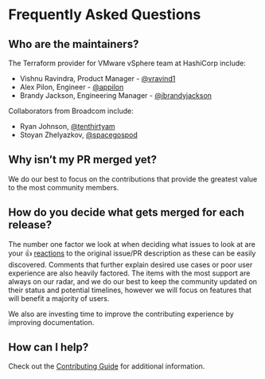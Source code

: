 # Frequently Asked Questions

## Who are the maintainers?

The Terraform provider for VMware vSphere team at HashiCorp include:

* Vishnu Ravindra, Product Manager - [@vravind1](https://github.com/vravind1)
* Alex Pilon, Engineer - [@appilon](https://github.com/appilon)
* Brandy Jackson, Engineering Manager - [@ibrandyjackson](https://github.com/ibrandyjackson)

Collaborators from Broadcom include:

* Ryan Johnson, [@tenthirtyam](https://github.com/tenthirtyam)
* Stoyan Zhelyazkov, [@spacegospod](https://github.com/spacegospod)

## Why isn’t my PR merged yet?

We do our best to focus on the contributions that provide the greatest value to the most community
members.

## How do you decide what gets merged for each release?

The number one factor we look at when deciding what issues to look at are your 👍
[reactions](https://blog.github.com/2016-03-10-add-reactions-to-pull-requests-issues-and-comments/)
to the original issue/PR description as these can be easily discovered. Comments that further
explain desired use cases or poor user experience are also heavily factored. The items with the most
support are always on our radar, and we do our best to keep the community updated on their status
and potential timelines, however we will focus on features that will benefit a majority of users.

We also are investing time to improve the contributing experience by improving documentation.

## How can I help?

Check out the [Contributing Guide](CONTRIBUTING.md) for additional information.
